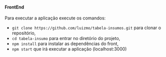 #### FrontEnd

Para executar a aplicação execute os comandos:
* ```git clone https://github.com/luizmo/tabela-insumos.git``` para clonar o repositório,
* ```cd tabela-insumo``` para entrar no diretório do projeto,
* ```npm install``` para instalar as dependências do front,
* ```npm start``` que irá executar a aplicação (localhost:3000)